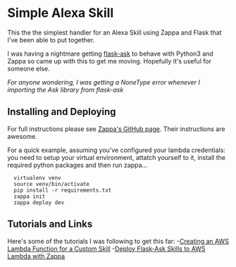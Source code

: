 # Simple Alexa Skill

This the the simplest handler for an Alexa Skill using Zappa and Flask that I've been able to put together.

I was having a nightmare getting [flask-ask](https://github.com/johnwheeler/flask-ask) to behave with Python3 and Zappa so came up with this to get me moving. Hopefully it's useful for someone else.

*For anyone wondering, I was getting a NoneType error whenever I importing the Ask library from flask-ask*

## Installing and Deploying

For full instructions please see [Zappa's GitHub page](https://github.com/Miserlou/Zappa). Their instructions are awesome.

For a quick example, assuming you've configured your lambda credentials: you need to setup your virtual environment, attatch yourself to it, install the required python packages and then run zappa...

```
  virtualenv venv
  source venv/bin/activate
  pip install -r requirements.txt
  zappa init
  zappa deploy dev
```

## Tutorials and Links

Here's some of the tutorials I was following to get this far:
  -[Creating an AWS Lambda Function for a Custom Skill](https://developer.amazon.com/public/solutions/alexa/alexa-skills-kit/docs/developing-an-alexa-skill-as-a-lambda-function)
  -[Deploy Flask-Ask Skills to AWS Lambda with Zappa](https://developer.amazon.com/blogs/post/8e8ad73a-99e9-4c0f-a7b3-60f92287b0bf/new-alexa-tutorial-deploy-flask-ask-skills-to-aws-lambda-with-zappa)
